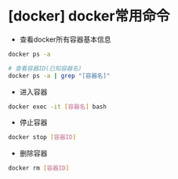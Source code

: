 # [docker] docker常用命令


- 查看docker所有容器基本信息
```Bash
docker ps -a

# 查看容器ID(已知容器名)
docker ps -a | grep "[容器名]"
```

- 进入容器
```Bash
docker exec -it [容器名] bash 
```

- 停止容器
```Bash
docker stop [容器ID]
```

- 删除容器
```Bash
docker rm [容器ID]
```